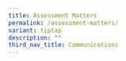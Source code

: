 ```yaml
---
title: Assessment Matters
permalink: /assessment-matters/
variant: tiptap
description: ""
third_nav_title: Communications
---
```

